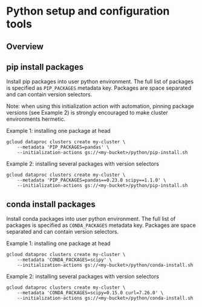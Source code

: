 # Python setup and configuration tools

## Overview

## pip install packages

Install pip packages into user python environment. The full list of packages is specified
as `PIP_PACKAGES` metadata key. Packages are space separated and can contain version selectors.

Note: when using this initialization action with automation, pinning package versions
(see Example 2) is strongly encouraged to make cluster environments hermetic.

Example 1: installing one package at head

```
gcloud dataproc clusters create my-cluster \
    --metadata 'PIP_PACKAGES=pandas' \
    --initialization-actions gs://<my-bucket>/python/pip-install.sh
```

Example 2: installing several packages with version selectors

```
gcloud dataproc clusters create my-cluster \
    --metadata 'PIP_PACKAGES=pandas==0.23.0 scipy==1.1.0' \
    --initialization-actions gs://<my-bucket>/python/pip-install.sh
```

## conda install packages

Install conda packages into user python environment. The full list of packages is specified
as `CONDA_PACKAGES` metadata key. Packages are space separated and can contain version selectors.

Example 1: installing one package at head

```
gcloud dataproc clusters create my-cluster \
    --metadata 'CONDA_PACKAGES=scipy' \
    --initialization-actions gs://<my-bucket>/python/conda-install.sh
```

Example 2: installing several packages with version selectors

```
gcloud dataproc clusters create my-cluster \
    --metadata 'CONDA_PACKAGES=scipy=0.15.0 curl=7.26.0' \
    --initialization-actions gs://<my-bucket>/python/conda-install.sh
```
